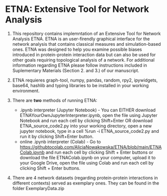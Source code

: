 # ETNA: Extensive Tool for Network Analysis
1. This repository contains implemntation of an Extensive Tool for Network Analysis ETNA. ETNA is an user-firendly graphical interface for the network analysis that contains classical measures and simulation-based ones. ETNA was designed to help you examine possible biases introduced in protein-protein interaction data but can also be used for other goals requiring topological analysis of a network. For additional information regarding ETNA please follow instructions included in Suplementary Materials (Section 2. and 3.) of our manuscript.

2. ETNA requieres graph-tool, numpy, pandas, random, rpy2, ipywidgets, base64, hashlib and typing libraries to be installed in your working environment.

3. There are **two** methods of running ETNA: 
    * .ipynb interpreter (Jupyter Notebook) - You can EITHER download ETNAYourOwnJupyterInterpreter.ipynb, open the file using Jupyter Notebook and run each cell by clicking Shift+Enter OR download ETNA_source_code2.py into your working directory, open a new jupyter notebook, type in a cell %run -i ETNA_source_code2.py and run it by clicking Shift+Enter button.
    * online .ipynb interpreter (Colab) - Go to https://githubtocolab.com/AlicjaNowakowska/ETNA/blob/main/ETNAColab.ipynb and run each cell by clicking Shift + Enter buttons or download the file ETNAColab.ipynb on your computer, upload it to your Google Drive, open the file using Colab and run each cell by clicking Shift + Enter buttons. 
  
4. There are 4 network datasets (regarding protein-protein interactions in different contexts) served as exemplary ones. They can be found in the folder ExemplaryData.zip

